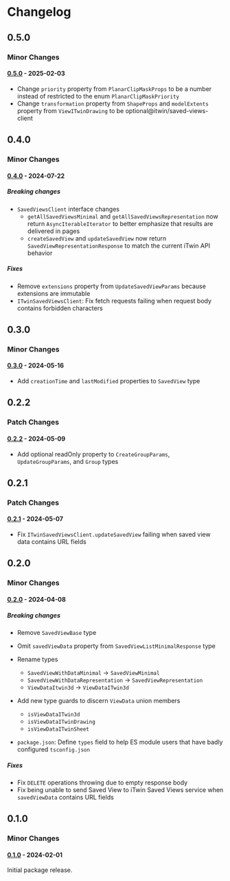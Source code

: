 # Changelog

## 0.5.0

### Minor Changes

#### [0.5.0](https://github.com/iTwin/saved-views/tree/v0.5.0-client/packages/saved-views-client) - 2025-02-03

- Change `priority` property from `PlanarClipMaskProps` to be a number instead of restricted to the enum `PlanarClipMaskPriority`
- Change `transformation` property from `ShapeProps` and `modelExtents` property from `ViewITwinDrawing` to be optional@itwin/saved-views-client

## 0.4.0

### Minor Changes

#### [0.4.0](https://github.com/iTwin/saved-views/tree/client-v0.4.0/packages/saved-views-client/) - 2024-07-22

##### Breaking changes

- `SavedViewsClient` interface changes
  - `getAllSavedViewsMinimal` and `getAllSavedViewsRepresentation` now return `AsyncIterableIterator` to better emphasize that results are delivered in pages
  - `createSavedView` and `updateSavedView` now return `SavedViewRepresentationResponse` to match the current iTwin API behavior

##### Fixes

- Remove `extensions` property from `UpdateSavedViewParams` because extensions are immutable
- `ITwinSavedViewsClient`: Fix fetch requests failing when request body contains forbidden characters

## 0.3.0

### Minor Changes

#### [0.3.0](https://github.com/iTwin/saved-views/tree/v0.3.0-client/packages/saved-views-client) - 2024-05-16

- Add `creationTime` and `lastModified` properties to `SavedView` type

## 0.2.2

### Patch Changes

#### [0.2.2](https://github.com/iTwin/saved-views/tree/v0.2.2-client/packages/saved-views-client) - 2024-05-09

- Add optional readOnly property to `CreateGroupParams`, `UpdateGroupParams`, and `Group` types

## 0.2.1

### Patch Changes

#### [0.2.1](https://github.com/iTwin/saved-views/tree/v0.2.1-client/packages/saved-views-client) - 2024-05-07

- Fix `ITwinSavedViewsClient.updateSavedView` failing when saved view data contains URL fields

## 0.2.0

### Minor Changes

#### [0.2.0](https://github.com/iTwin/saved-views/tree/v0.2.0-client/packages/saved-views-client) - 2024-04-08

##### Breaking changes

- Remove `SavedViewBase` type
- Omit `savedViewData` property from `SavedViewListMinimalResponse` type
- Rename types

  - `SavedViewWithDataMinimal` -> `SavedViewMinimal`
  - `SavedViewWithDataRepresentation` -> `SavedViewRepresentation`
  - `ViewDataItwin3d` -> `ViewDataITwin3d`

- Add new type guards to discern `ViewData` union members
  - `isViewDataITwin3d`
  - `isViewDataITwinDrawing`
  - `isViewDataITwinSheet`
- `package.json`: Define `types` field to help ES module users that have badly configured `tsconfig.json`

##### Fixes

- Fix `DELETE` operations throwing due to empty response body
- Fix being unable to send Saved View to iTwin Saved Views service when `savedViewData` contains URL fields

## 0.1.0

### Minor Changes

#### [0.1.0](https://github.com/iTwin/saved-views/tree/v0.1.0-client/packages/saved-views-client) - 2024-02-01

Initial package release.

